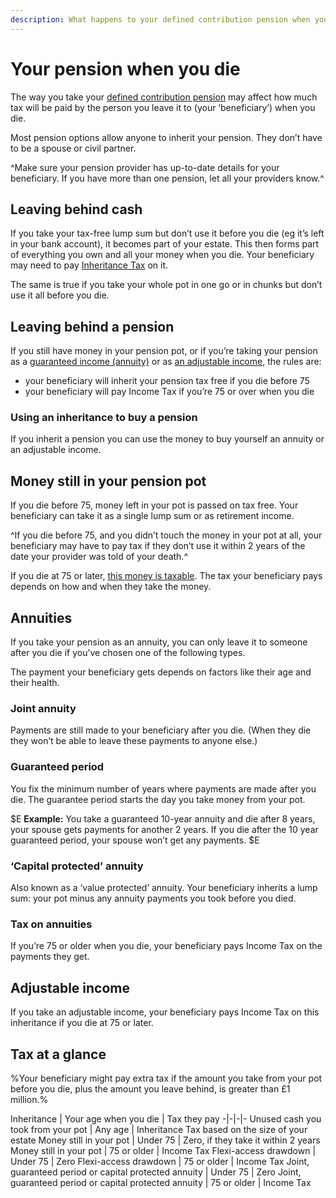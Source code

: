```yaml
---
description: What happens to your defined contribution pension when you die, including the tax your beneficiary pays. 
---
```


# Your pension when you die

The way you take your [defined contribution pension](/pension-types) may affect how much tax will be paid by the person you leave it to (your ‘beneficiary’) when you die.

Most pension options allow anyone to inherit your pension. They don’t have to be a spouse or civil partner.

^Make sure your pension provider has up-to-date details for your beneficiary. If you have more than one pension, let all your providers know.^

## Leaving behind cash

If you take your tax-free lump sum but don’t use it before you die (eg it’s left in your bank account), it becomes part of your estate. This then forms part of everything you own and all your money when you die. Your beneficiary may need to pay [Inheritance Tax](https://www.gov.uk/inheritance-tax/overview) on it.

The same is true if you take your whole pot in one go or in chunks but don’t use it all before you die.

## Leaving behind a pension

If you still have money in your pension pot, or if you’re taking your pension as a [guaranteed income (annuity)](/guaranteed-income) or as [an adjustable income](/adjustable-income), the rules are:

- your beneficiary will inherit your pension tax free if you die before 75
- your beneficiary will pay Income Tax if you’re 75 or over when you die

### Using an inheritance to buy a pension

If you inherit a pension you can use the money to buy yourself an annuity or an adjustable income.

## Money still in your pension pot

If you die before 75, money left in your pot is passed on tax free. Your beneficiary can take it as a single lump sum or as retirement income.

^If you die before 75, and you didn’t touch the money in your pot at all, your beneficiary may have to pay tax if they don’t use it within 2 years of the date your provider was told of your death.^

If you die at 75 or later, [this money is taxable](/when-you-die#tax-at-a-glance). The tax your beneficiary pays depends on how and when they take the money.

## Annuities

If you take your pension as an annuity, you can only leave it to someone after you die if you’ve chosen one of the following types.

The payment your beneficiary gets depends on factors like their age and their health.

### Joint annuity

Payments are still made to your beneficiary after you die. (When they die they won’t be able to leave these payments to anyone else.)

### Guaranteed period

You fix the minimum number of years where payments are made after you die. The guarantee period starts the day you take money from your pot.

$E
**Example:** You take a guaranteed 10-year annuity and die after 8 years, your spouse gets payments for another 2 years.
If you die after the 10 year guaranteed period, your spouse won’t get any payments.
$E

### ‘Capital protected’ annuity

Also known as a ‘value protected’ annuity. Your beneficiary inherits a lump sum: your pot minus any annuity payments you took before you died.

### Tax on annuities

If you’re 75 or older when you die, your beneficiary pays Income Tax on the payments they get.

## Adjustable income

If you take an adjustable income, your beneficiary pays Income Tax on this inheritance if you die at 75 or later.
  
## Tax at a glance

%Your beneficiary might pay extra tax if the amount you take from your pot before you die, plus the amount you leave behind, is greater than £1 million.%

Inheritance | Your age when you die | Tax they pay
-|-|-|-
Unused cash you took from your pot | Any age | Inheritance Tax based on the size of your estate
Money still in your pot | Under 75 | Zero, if they take it within 2 years
Money still in your pot | 75 or older | Income Tax
Flexi-access drawdown | Under 75 | Zero
Flexi-access drawdown | 75 or older | Income Tax
Joint, guaranteed period or capital protected annuity | Under 75 | Zero
Joint, guaranteed period or capital protected annuity | 75 or older | Income Tax
